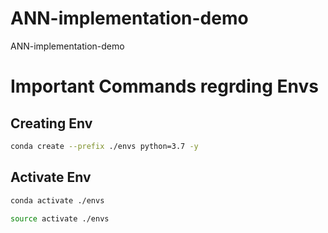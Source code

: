 # ANN-implementation-demo
ANN-implementation-demo

# Important Commands regrding Envs
## Creating Env
```bash
conda create --prefix ./envs python=3.7 -y 
```
## Activate Env
```bash
conda activate ./envs
```
```bash
source activate ./envs
```
